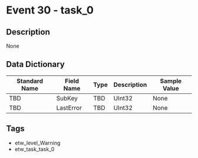 # Event 30 - task_0

## Description
None

## Data Dictionary
|Standard Name|Field Name|Type|Description|Sample Value|
|---|---|---|---|---|
|TBD|SubKey|TBD|UInt32|None|None|
|TBD|LastError|TBD|UInt32|None|None|

## Tags
* etw_level_Warning
* etw_task_task_0